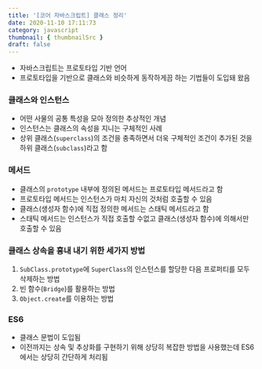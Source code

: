 ```yaml
---
title: '[코어 자바스크립트] 클래스 정리'
date: 2020-11-10 17:11:73
category: javascript
thumbnail: { thumbnailSrc }
draft: false
---
```


- 자바스크립트는 프로토타입 기반 언어
- 프로토타입을 기반으로 클래스와 비슷하게 동작하게끔 하는 기법들이 도입돼 왔음

### 클래스와 인스턴스

- 어떤 사물의 공통 특성을 모아 정의한 추상적인 개념
- 인스턴스는 클래스의 속성을 지니는 구체적인 사례
- 상위 클래스(`superclass`)의 조건을 충족하면서 더욱 구체적인 조건이 추가된 것을 하위 클래스(`subclass`)라고 함

### 메서드

- 클래스의 `prototype` 내부에 정의된 메서드는 프로토타입 메서드라고 함
- 프로토타입 메서드는 인스턴스가 마치 자신의 것처럼 호출할 수 있음
- 클래스(생성자 함수)에 직접 정의한 메서드는 스태틱 메서드라고 함
- 스태틱 메서드는 인스턴스가 직접 호출할 수없고 클래스(생성자 함수)에 의해서만 호출할 수 있음

### 클래스 상속을 흉내 내기 위한 세가지 방법

1. `SubClass.prototype`에 `SuperClass`의 인스턴스를 할당한 다음 프로퍼티를 모두 삭제하는 방법
2. 빈 함수(`Bridge`)를 활용하는 방법
3. `Object.create`를 이용하는 방법

### ES6

- 클래스 문법이 도입됨
- 이전까지는 상속 및 추상화를 구현하기 위해 상당히 복잡한 방법을 사용했는데 ES6에서는 상당히 간단하게 처리됨
